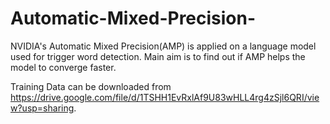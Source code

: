 # Automatic-Mixed-Precision-
NVIDIA's Automatic Mixed Precision(AMP) is applied on a language model used for trigger word detection. Main aim is to find out if AMP helps the model to converge faster.

Training Data can be downloaded from https://drive.google.com/file/d/1TSHH1EvRxlAf9U83wHLL4rg4zSjl6QRI/view?usp=sharing.
